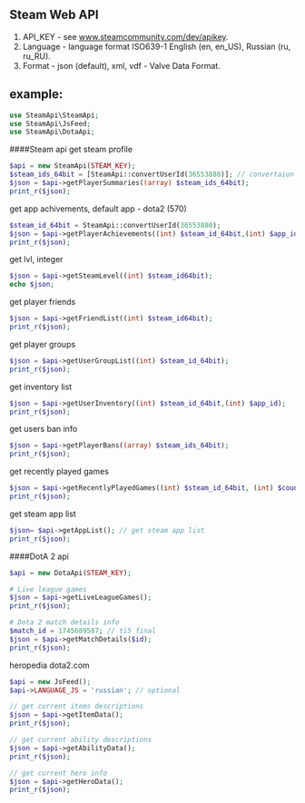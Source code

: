 ## Steam Web API
1. API_KEY - see www.steamcommunity.com/dev/apikey.
2. Language -  language format ISO639-1 English (en, en_US), Russian (ru, ru_RU).
3. Format - json (default), xml, vdf - Valve Data Format.
 
## example:

````php
use SteamApi\SteamApi;
use SteamApi\JsFeed;
use SteamApi\DotaApi;
````
####Steam api
 get  steam profile
````php
$api = new SteamApi(STEAM_KEY);
$steam_ids_64bit = [SteamApi::convertUserId(36553880)]; // convertaion steam id - 32 to 64bit
$json = $api->getPlayerSummaries((array) $steam_ids_64bit);
print_r($json);
````
get app achivements, default app - dota2 (570) 
````php
$steam_id_64bit = SteamApi::convertUserId(36553880);
$json = $api->getPlayerAchievements((int) $steam_id_64bit,(int) $app_id); 
print_r($json);
````
get lvl, integer
````php
$json = $api->getSteamLevel((int) $steam_id64bit); 
echo $json;
````
get player friends
````php
$json = $api->getFriendList((int) $steam_id64bit); 
print_r($json);
````
get player groups
````php
$json = $api->getUserGroupList((int) $steam_id_64bit); 
print_r($json);
````
get inventory list
````php
$json = $api->getUserInventory((int) $steam_id_64bit,(int) $app_id); 
print_r($json);
````
get users ban info
````php
$json = $api->getPlayerBans((array) $steam_ids_64bit); 
print_r($json);
````
get recently played games
````php
$json = $api->getRecentlyPlayedGames((int) $steam_id_64bit, (int) $counter = 25); 
print_r($json);
````
get steam app list
````php
$json= $api->getAppList(); // get steam app list
print_r($json);
````
####DotA 2 api
````php
$api = new DotaApi(STEAM_KEY);

# Live league games
$json = $api->getLiveLeagueGames();
print_r($json);

# Dota 2 match details info
$match_id = 1745689587; // ti5 final
$json = $api->getMatchDetails($id);
print_r($json);
````
 heropedia dota2.com
 ````php
$api = new JsFeed();
$api->LANGUAGE_JS = 'russian'; // optional

// get current items descriptions 
$json = $api->getItemData();
print_r($json);

// get current ability descriptions
$json = $api->getAbilityData();
print_r($json);

// get current hero info
$json = $api->getHeroData();
print_r($json);
````
